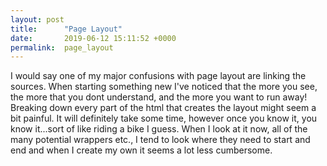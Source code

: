 ```yaml
---
layout: post
title:      "Page Layout"
date:       2019-06-12 15:11:52 +0000
permalink:  page_layout
---
```



I would say one of my major confusions with page layout are linking the sources. When starting something new I've noticed that the more you see, the more that you dont understand, and the more you want to run away! Breaking down every part of the html that creates the layout might seem a bit painful. It will definitely take some time, however once you know it, you know it...sort of like riding a bike I guess. When I look at it now, all of the many potential wrappers etc., I tend to look where they need to start and end and when I create my own it seems a lot less cumbersome.
